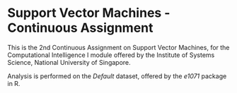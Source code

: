 # Support Vector Machines - Continuous Assignment

This is the 2nd Continuous Assignment on Support Vector Machines, for the Computational Intelligence I module offered by the Institute of Systems Science, National University of Singapore.

Analysis is performed on the *Default* dataset, offered by the *e1071* package in R.